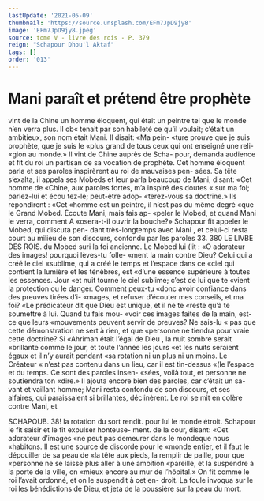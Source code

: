 ```yaml
---
lastUpdate: '2021-05-09'
thumbnail: 'https://source.unsplash.com/EFm7JpD9jy8'
image: 'EFm7JpD9jy8.jpeg'
source: tome V - livre des rois - P. 379
reign: "Schapour Dhou'l Aktaf"
tags: []
order: '013'
---
```


# Mani paraît et prétend être prophète

vint de la Chine un homme éloquent, qui était un peintre tel que le monde n’en verra plus. Il ob« tenait par son habileté ce qu’il voulait; c’était un ambitieux, son nom était Mani. Il disait: «Ma pein- «ture prouve que je suis prophète, que je suis le «plus grand de tous ceux qui ont enseigné une reli- «gion au monde.» Il vint de Chine auprès de Scha-
pour, demanda audience et fit du roi un partisan de sa vocation de prophète. Cet homme éloquent parla
et ses paroles inspirèrent au roi de mauvaises pen- sées. Sa tête s’exalta, il appela ses Mobeds et leur
parla beaucoup de Mani, disant: «Cet homme de «Chine, aux paroles fortes, m’a inspiré des doutes
« sur ma foi; parlez-lui et écou tez-le; peut-être adop- «terez-vous sa doctrine.» Ils répondirent : «Cet «homme est un peintre, il n’est pas du même degré
«que le Grand Mobed. Écoute Mani, mais fais ap-
«peler le Mobed, et quand Mani le verra, comment A «osera-t-il ouvrir la bouche?»
Schapour fit appeler le Mobed, qui discuta pen- dant très-longtemps avec Mani , et celui-ci resta court au milieu de son discours, confondu par les paroles 33.
380 LE LlVBE DES ROIS.
du Mobed suri la foi ancienne. Le Mobed lui (lit :
«O adorateur des images! pourquoi lèves-tu folle-
«ment la main contre Dieu? Celui qui a créé le ciel
«sublime, qui a créé le temps et l’espace dans ce
«ciel qui contient la lumière et les ténèbres, est
«d’une essence supérieure à toutes les essences. Jour
«et nuit tourne le ciel sublime; c’est de lui que te
«vient la protection ou le danger. Comment peux-tu
«donc avoir confiance dans des preuves tirées d’i-
«mages, et refuser d’écouter mes conseils, et ma foi?
«Le prédicateur dit que Dieu est unique, et il ne te
«reste qu’à te soumettre à lui. Quand tu fais mou-
«voir ces images faites de la main, est-ce que leurs
«mouvements peuvent servir de preuves? Ne sais-lu
« pas que cette démonstration ne sert à rien, et que
«personne ne tiendra pour vraie cette doctrine? Si
«Ahriman était l’égal de Dieu , la nuit sombre serait
«brillante comme le jour, et toute l’année les jours
«et les nuits seraient égaux et il n’y aurait pendant
«sa rotation ni un plus ni un moins. Le Créateur
« n’est pas contenu dans un lieu, car il est tin-dessus
«(le l’espace et du temps. Ce sont des paroles insen-
«sées, voilà tout, et personne ne soutiendra ton «dire.»
ll ajouta encore bien des paroles, car c’était un sa-
vant et vaillant homme; Mani resta confondu de son discours, et ses alfaires, qui paraissaient si brillantes,
déclinèrent. Le roi se mit en colère contre Mani, et

SCHAPOUB. 38! la rotation du sort rendit. pour lui le monde étroit.
Schapour le fit saisir et le fit expulser honteuse- ment. de la cour, disant: «Cet adorateur d’images
«ne peut pas demeurer dans le mondeque nous «habitons. Il est une source de discorde pour le «monde entier, et il faut le dépouiller de sa peau de «la tête aux pieds, la remplir de paille, pour que «personne ne se laisse plus aller à une ambition «pareille, et la suspendre à la porte de la ville, on «mieux encore au mur de l’hôpital.» On fit comme
le roi l’avait ordonné, et on le suspendit à cet en- droit. La foule invoqua sur le roi les bénédictions de Dieu, et jeta de la poussière sur la peau du mort.

